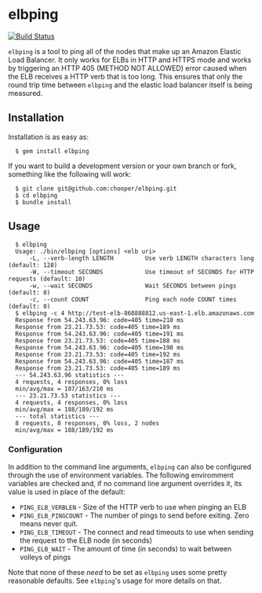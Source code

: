 # elbping

[![Build Status](https://travis-ci.org/chooper/elbping.png?branch=master)](https://travis-ci.org/chooper/elbping)

`elbping` is a tool to ping all of the nodes that make up an Amazon Elastic
Load Balancer. It only works for ELBs in HTTP and HTTPS mode and works by
triggering an HTTP 405 (METHOD NOT ALLOWED) error caused when the ELB
receives a HTTP verb that is too long. This ensures that only the round
trip time between `elbping` and the elastic load balancer itself is
being measured.

## Installation

Installation is as easy as:

```
  $ gem install elbping
```

If you want to build a development version or your own branch or fork,
something like the following will work:

```
  $ git clone git@github.com:chooper/elbping.git
  $ cd elbping
  $ bundle install
```

## Usage

```
  $ elbping
  Usage: ./bin/elbping [options] <elb uri>
      -L, --verb-length LENGTH         Use verb LENGTH characters long (default: 128)
      -W, --timeout SECONDS            Use timeout of SECONDS for HTTP requests (default: 10)
      -w, --wait SECONDS               Wait SECONDS between pings (default: 0)
      -c, --count COUNT                Ping each node COUNT times (default: 0)
  $ elbping -c 4 http://test-elb-868888812.us-east-1.elb.amazonaws.com
  Response from 54.243.63.96: code=405 time=210 ms
  Response from 23.21.73.53: code=405 time=189 ms
  Response from 54.243.63.96: code=405 time=191 ms
  Response from 23.21.73.53: code=405 time=188 ms
  Response from 54.243.63.96: code=405 time=190 ms
  Response from 23.21.73.53: code=405 time=192 ms
  Response from 54.243.63.96: code=405 time=187 ms
  Response from 23.21.73.53: code=405 time=189 ms
  --- 54.243.63.96 statistics ---
  4 requests, 4 responses, 0% loss
  min/avg/max = 187/163/210 ms
  --- 23.21.73.53 statistics ---
  4 requests, 4 responses, 0% loss
  min/avg/max = 188/189/192 ms
  --- total statistics ---
  8 requests, 8 responses, 0% loss, 2 nodes
  min/avg/max = 188/189/192 ms
```

### Configuration

In addition to the command line arguments, `elbping` can also be
configured through the use of environment variables. The following
enviromment variables are checked and, if no command line argument
overrides it, its value is used in place of the default:

* ``PING_ELB_VERBLEN`` - Size of the HTTP verb to use when pinging an ELB
* ``PING_ELB_PINGCOUNT`` - The number of pings to send before exiting.  Zero means never quit.
* ``PING_ELB_TIMEOUT`` - The connect and read timeouts to use when sending the request to the ELB node (in seconds)
* ``PING_ELB_WAIT`` - The amount of time (in seconds) to wait between volleys of pings

Note that none of these *need* to be set as `elbping` uses some pretty
reasonable defaults. See `elbping`'s usage for more details on that.

